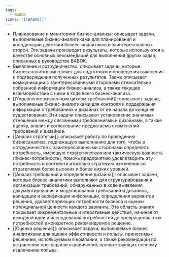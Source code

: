 ```yaml
---
tags:
  - BABOK
links: "[[BABOK]]"
---
```

- Планирование и мониторинг бизнес-анализа: описывает задачи, выполняемые бизнес-аналитиками для планирования и координации действий бизнес-аналитиков и заинтересованных сторон. Эти задачи производят результаты, которые используются в качестве основных рекомендаций для выполнения других задач, описанных в руководстве BABOK.
- Выявление и сотрудничество: описывает задачи, которые бизнесаналитик выполняет для подготовки и проведения выяснения и подтверждения полученных результатов. Также описывает коммуникации с заинтересованными сторонами относительно собранной информации бизнес-анализа, а также текущее взаимодействие с ними в ходе всего бизнес-анализа.
- [[Управление жизненным циклом требований]]: описывает задачи, выполняемые бизнес-аналитиками для контроля и поддержания информации о требованиях и дизайнах от ее начала до конца ее существования. Эти задачи описывают установление значимых отношений между связанными требованиями и дизайнами, а также оценку, анализ и согласование предлагаемых изменений требований и дизайнов.
- [[Анализ стратегии]]: описывает работу по проведению бизнесанализа, подлежащую выполнению для того, чтобы в сотрудничестве с заинтересованными сторонами определить потребность, имеющую стратегическую или тактическую важность (бизнес-потребность), помочь предприятию удовлетворить эту потребность и соотнести итоговую стратегию изменения со стратегиями более высоких и более низких уровней.
- [[Анализ требований и определение дизайна]]: описывает задачи, которые бизнес-аналитики выполняют для структурирования и организации требований, обнаруженных в ходе выявления, документирования и моделирования требований и дизайнов, валидации и верификации информации, определения вариантов решения, удовлетворяющих потребности бизнеса и оценки потенциальной ценности каждого варианта. Эта область знания покрывает инкрементальные и итеративные действия, начиная от исходной идеи и исследования потребностей до превращения этих потребностей в конкретное рекомендуемое решение.
- [[Оценка решения]]: описывает задачи, выполняемые бизнес аналитиками для оценки эффективности и пользы, приносимых решением, используемым в компании, а также рекомендации по устранению преград или ограничений, препятствующих полному извлечению пользы. 